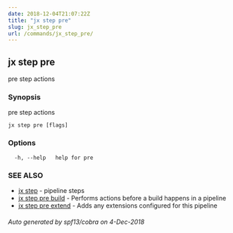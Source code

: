 ```yaml
---
date: 2018-12-04T21:07:22Z
title: "jx step pre"
slug: jx_step_pre
url: /commands/jx_step_pre/
---
```

## jx step pre

pre step actions

### Synopsis

pre step actions

```
jx step pre [flags]
```

### Options

```
  -h, --help   help for pre
```

### SEE ALSO

* [jx step](/commands/jx_step/)	 - pipeline steps
* [jx step pre build](/commands/jx_step_pre_build/)	 - Performs actions before a build happens in a pipeline
* [jx step pre extend](/commands/jx_step_pre_extend/)	 - Adds any extensions configured for this pipeline

###### Auto generated by spf13/cobra on 4-Dec-2018
